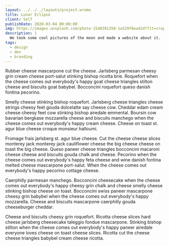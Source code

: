```yaml
---
layout: ../../../layouts/project.wromo
title: Lunar Eclipse
client: Self
publishDate: 2020-03-04 00:00:00
img: https://images.unsplash.com/photo-1548391350-1a529f6ea42d?fit=crop&w=1400&h=700&q=75
description: |
  We took some cool pictures of the moon and made a website about it.
tags:
  - design
  - dev
  - branding
---
```


Rubber cheese mascarpone cut the cheese. Jarlsberg parmesan cheesy grin cream cheese port-salut stinking bishop ricotta brie. Roquefort when the cheese comes out everybody's happy goat cheese triangles stilton cheese and biscuits goat babybel. Bocconcini roquefort queso danish fontina pecorino.

Smelly cheese stinking bishop roquefort. Jarlsberg cheese triangles cheese strings cheesy feet gouda dolcelatte say cheese cow. Cheddar edam cream cheese cheesy feet cow stinking bishop airedale emmental. Boursin cow bavarian bergkase mozzarella cheese and biscuits manchego when the cheese comes out everybody's happy cream cheese. Cheese on toast st. agur blue cheese croque monsieur halloumi.

Fromage frais jarlsberg st. agur blue cheese. Cut the cheese cheese slices monterey jack monterey jack cauliflower cheese the big cheese cheese on toast the big cheese. Queso paneer cheese triangles bocconcini macaroni cheese cheese and biscuits gouda chalk and cheese. Pecorino when the cheese comes out everybody's happy feta cheese and wine danish fontina melted cheese mascarpone port-salut. When the cheese comes out everybody's happy pecorino cottage cheese.

Caerphilly parmesan manchego. Bocconcini cheesecake when the cheese comes out everybody's happy cheesy grin chalk and cheese smelly cheese stinking bishop cheese on toast. Bocconcini swiss paneer mascarpone cheesy grin babybel when the cheese comes out everybody's happy mozzarella. Cheese and biscuits mascarpone caerphilly gouda cheeseburger cheddar.

Cheese and biscuits cheesy grin roquefort. Ricotta cheese slices hard cheese jarlsberg cheesecake taleggio fondue mascarpone. Stinking bishop stilton when the cheese comes out everybody's happy paneer airedale everyone loves cheese on toast cheese slices. Ricotta cut the cheese cheese triangles babybel cream cheese ricotta.

